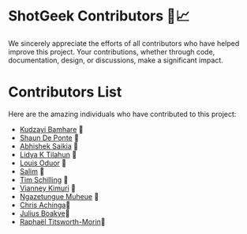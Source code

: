 # ShotGeek Contributors 🏀📈

We sincerely appreciate the efforts of all contributors who have helped improve this project. Your contributions, whether through code, documentation, design, or discussions, make a significant impact.

# Contributors List

Here are the amazing individuals who have contributed to this project:

- [Kudzayi Bamhare](https://github.com/Kudzmat) 🏀
- [Shaun De Ponte](https://github.com/nawtybean) 🏀
- [Abhishek Saikia](https://github.com/KingrogKDR) 🏀
- [Lidya K Tilahun](https://github.com/LideviK) 🏀
- [Louis Oduor](https://github.com/louisoduor) 🏀
- [Salim](https://github.com/theShinigami) 🏀
- [Tim Schilling](https://github.com/tim-schilling) 🏀
- [Vianney Kimuri](https://github.com/KimVianney) 🏀
- [Ngazetungue Muheue](https://github.com/Ngazetungue) 🏀
- [Chris Achinga](https://github.com/achingachris)🏀
- [Julius Boakye](https://github.com/Darkbeast-glitch)🏀
- [Raphaël Titsworth-Morin](https://github.com/raphaeltm)🏀

